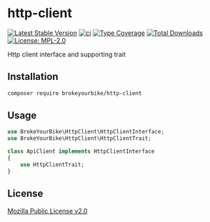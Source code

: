 # http-client

[![Latest Stable Version](https://img.shields.io/github/v/release/brokeyourbike/http-client)](https://github.com/brokeyourbike/http-client/releases)
[![ci](https://github.com/brokeyourbike/http-client/actions/workflows/ci.yml/badge.svg)](https://github.com/brokeyourbike/http-client/actions/workflows/ci.yml)
[![Type Coverage](https://shepherd.dev/github/brokeyourbike/http-client/coverage.svg)](https://shepherd.dev/github/brokeyourbike/http-client)
[![Total Downloads](https://poser.pugx.org/brokeyourbike/http-client/downloads)](https://packagist.org/packages/brokeyourbike/http-client)
[![License: MPL-2.0](https://img.shields.io/badge/license-MPL--2.0-purple.svg)](https://github.com/brokeyourbike/http-client/blob/main/LICENSE)

Http client interface and supporting trait

## Installation

```bash
composer require brokeyourbike/http-client
```

## Usage

```php
use BrokeYourBike\HttpClient\HttpClientInterface;
use BrokeYourBike\HttpClient\HttpClientTrait;

class ApiClient implements HttpClientInterface
{
    use HttpClientTrait;
}
```

## License
[Mozilla Public License v2.0](https://github.com/brokeyourbike/http-client/blob/main/LICENSE)
